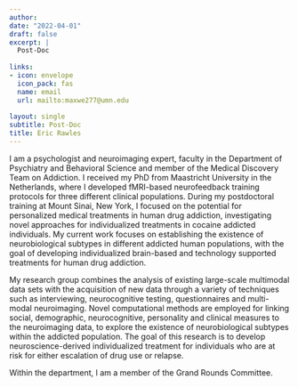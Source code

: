 ```yaml
---
author: 
date: "2022-04-01"
draft: false
excerpt: |
  Post-Doc
  
links:
- icon: envelope
  icon_pack: fas
  name: email
  url: mailto:maxwe277@umn.edu
  
layout: single
subtitle: Post-Doc
title: Eric Rawles
---
```


I am a psychologist and neuroimaging expert, faculty in the Department of Psychiatry and Behavioral Science and member of the Medical Discovery Team on Addiction. I received my PhD from Maastricht University in the Netherlands, where I developed fMRI-based neurofeedback training protocols for three different clinical populations. During my postdoctoral training at Mount Sinai, New York, I focused on the potential for personalized medical treatments in human drug addiction, investigating novel approaches for individualized treatments in cocaine addicted individuals.
My current work focuses on establishing the existence of neurobiological subtypes in different addicted human populations, with the goal of developing individualized brain-based and technology supported treatments for human drug addiction.

My research group combines the analysis of existing large-scale multimodal data sets with the acquisition of new data through a variety of techniques such as interviewing, neurocognitive testing, questionnaires and multi-modal neuroimaging. Novel computational methods are employed for linking social, demographic, neurocognitive, personality and clinical measures to the neuroimaging data, to explore the existence of neurobiological subtypes within the addicted population. The goal of this research is to develop neuroscience-derived individualized treatment for individuals who are at risk for either escalation of drug use or relapse.

Within the department, I am a member of the Grand Rounds Committee.
